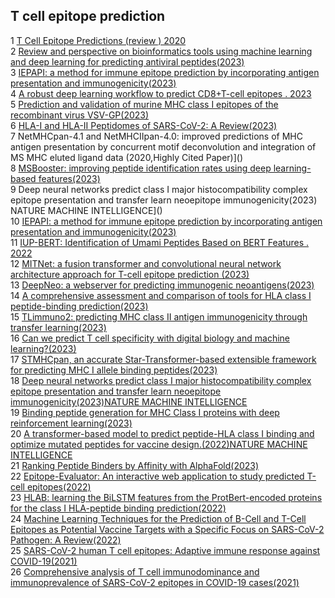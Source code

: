 
## T cell epitope prediction


1	[T Cell Epitope Predictions (review ) 2020](https://www.annualreviews.org/docserver/fulltext/immunol/38/1/annurev-immunol-082119-124838.pdf?expires=1710870821&id=id&accname=ar-194041&checksum=5201CF726E30D3905B5CD1413BBA253F)  
2	[Review and perspective on bioinformatics tools using machine learning and deep learning for predicting antiviral peptides(2023)](https://link.springer.com/article/10.1007/s11030-023-10718-3)  
3	[IEPAPI: a method for immune epitope prediction by incorporating antigen presentation and immunogenicity(2023)]()    
4	[A robust deep learning workflow to predict CD8+T-cell epitopes . 2023]()    
5	[Prediction and validation of murine MHC class I epitopes of the recombinant virus VSV-GP(2023)]()    
6	[HLA-I and HLA-II Peptidomes of SARS-CoV-2: A Review(2023)]()    
7	NetMHCpan-4.1 and NetMHCIIpan-4.0: improved predictions of MHC antigen presentation by concurrent motif deconvolution and integration of MS MHC eluted ligand data (2020,Highly Cited Paper)]()    
8	[MSBooster: improving peptide identification rates using deep learning-based features(2023)]()    
9	Deep neural networks predict class I major histocompatibility complex epitope presentation and transfer learn neoepitope immunogenicity(2023) NATURE MACHINE INTELLIGENCE]()   
10	[IEPAPI: a method for immune epitope prediction by incorporating antigen presentation and immunogenicity(2023)]()   
11	[IUP-BERT: Identification of Umami Peptides Based on BERT Features . 2022]()    
12	[MITNet: a fusion transformer and convolutional neural network architecture approach for T-cell epitope prediction (2023)]()   
13	[DeepNeo: a webserver for predicting immunogenic neoantigens(2023)]()    
14	[A comprehensive assessment and comparison of tools for HLA class I peptide-binding prediction(2023)]()    
15	[TLimmuno2: predicting MHC class II antigen immunogenicity through transfer learning(2023)]()    
16	[Can we predict T cell specificity with digital biology and machine learning?(2023)]()    
17	[STMHCpan, an accurate Star-Transformer-based extensible framework for predicting MHC I allele binding peptides(2023)]()    
18	[Deep neural networks predict class I major histocompatibility complex epitope presentation and transfer learn neoepitope immunogenicity(2023)NATURE MACHINE INTELLIGENCE]()  
19	[Binding peptide generation for MHC Class I proteins with deep reinforcement learning(2023)]()    
20	[A transformer-based model to predict peptide-HLA class I binding and optimize mutated peptides for vaccine design.(2022)NATURE MACHINE INTELLIGENCE]()  
21	[Ranking Peptide Binders by Affinity with AlphaFold(2023)]()    
22	[Epitope-Evaluator: An interactive web application to study predicted T-cell epitopes(2022)]()    
23	[HLAB: learning the BiLSTM features from the ProtBert-encoded proteins for the class I HLA-peptide binding prediction(2022)]()    
24	[Machine Learning Techniques for the Prediction of B-Cell and T-Cell Epitopes as Potential Vaccine Targets with a Specific Focus on SARS-CoV-2 Pathogen: A Review(2022)]()  
25	[SARS-CoV-2 human T cell epitopes: Adaptive immune response against COVID-19(2021)]()    
26	[Comprehensive analysis of T cell immunodominance and immunoprevalence of SARS-CoV-2 epitopes in COVID-19 cases(2021)]()    

